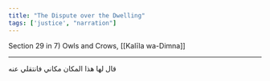 ```yaml
---
title: "The Dispute over the Dwelling"
tags: ['justice', "narration"]
---
```


 Section 29 in 7) Owls and Crows, [[Kalīla wa-Dimna]]

---
قال لها هذا المكان مكاني فانتقلي عنه
